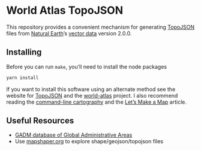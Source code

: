 # World Atlas TopoJSON

This repository provides a convenient mechanism for generating [TopoJSON][] files from [Natural Earth](http://www.naturalearthdata.com/)’s [vector data](http://www.naturalearthdata.com/downloads/)
version 2.0.0.

## Installing

Before you can run `make`, you’ll need to install the node packages
```bash
yarn install
```

If you want to install this software using an alternate method see the website for [TopoJSON](https://github.com/mbostock/topojson) and the [world-atlas](https://github.com/topojson/world-atlas) project.
I also recommend reading the [command-line cartography](https://medium.com/@mbostock/command-line-cartography-part-1-897aa8f8ca2c) and the [Let’s Make a Map](http://bost.ocks.org/mike/map/) article.

## Useful Resources

* [GADM database of Global Administrative Areas](http://www.gadm.org/)
* Use [mapshaper.org](http://mapshaper.org/) to explore shape/geojson/topojson files


[TopoJSON]: https://github.com/topojson/topojson
